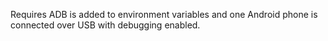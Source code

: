 Requires ADB is added to environment variables and one Android phone is connected over USB with debugging enabled.
